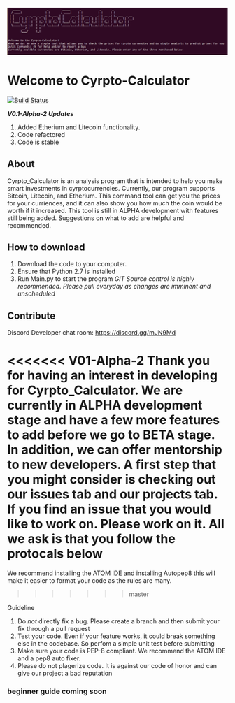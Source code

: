 
![alt text](https://raw.githubusercontent.com/CodeandUnite/Cyrpto_Calculator/V01-Alpha-2/logo.png)
# **Welcome to Cyrpto-Calculator**
[![Build Status](https://travis-ci.org/CodeandUnite/Cyrpto_Calculator.svg?branch=master)](https://travis-ci.org/CodeandUnite/Cyrpto_Calculator)

  ***V0.1-Alpha-2 Updates***
  1. Added Etherium and Litecoin functionality.
  2. Code refactored
  3. Code is stable



## About

Cyrpto_Calculator is an analysis program that is intended to help you make smart investments in cyrptocurrencies. Currently, our program supports Bitcoin, Litecoin, and Etherium. This command tool can get you the prices for your curriences, and it can also show you how much the coin would be worth if it increased. This tool is still in ALPHA development with features still being added. Suggestions on what to add are helpful and recommended. 

## **How to download**

 1. Download the code to your computer.
 2. Ensure that Python 2.7 is installed
 3. Run Main.py to start the program
*GIT Source control is highly recommended. Please pull everyday as changes are imminent and unscheduled*


## **Contribute**
Discord Developer chat room: https://discord.gg/mJN9Md

<<<<<<< V01-Alpha-2
Thank you for having an interest in developing for Cyrpto_Calculator. We are currently in ALPHA development stage and have a few more features to add before we go to BETA stage. In addition, we can offer mentorship to new developers. A first step that you might consider is checking out our issues tab and our projects tab. If you find  an issue that you would like to work on. Please work on it. All we ask is that you follow the protocals below
=======
We recommend installing the ATOM IDE and installing Autopep8 this will make it easier to format your code as the rules are many.

>>>>>>> master

Guideline
 1. Do *not* directly fix a bug. Please create a branch and then submit your fix through a pull request
 2. Test your code. Even if your feature works, it could break something else in the codebase. So perfom a simple unit test       before submitting
 3. Make sure your code is PEP-8 compliant. We recommend the ATOM IDE and a pep8 auto fixer.
 4. Please do not plagerize code. It is against our code of honor and can give our project a bad reputation
 
 ### **beginner guide coming soon**
